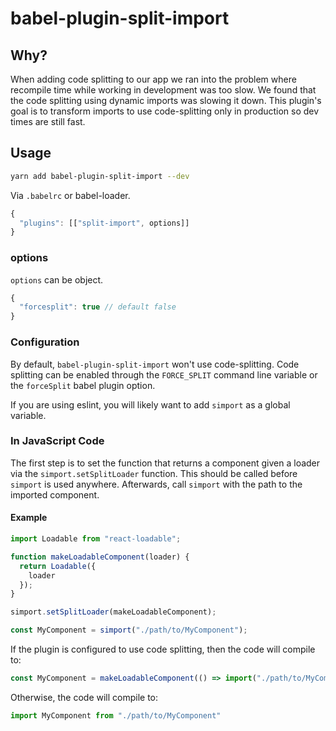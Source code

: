 # babel-plugin-split-import

## Why?

When adding code splitting to our app we ran into the problem where recompile time while working in development was too slow. We found that the code splitting using dynamic imports was slowing it down. This plugin's goal is to transform imports to use code-splitting only in production so dev times are still fast.


## Usage
```bash
yarn add babel-plugin-split-import --dev
```
Via `.babelrc` or babel-loader.

```js
{
  "plugins": [["split-import", options]]
}
```
### options

`options` can be object.

```javascript
{
  "forcesplit": true // default false
}
```

### Configuration
By default, `babel-plugin-split-import` won't use code-splitting. Code splitting can be enabled through the `FORCE_SPLIT` command line variable or the `forceSplit` babel plugin option.

If you are using eslint, you will likely want to add `simport` as a global variable.

### In JavaScript Code
The first step is to set the function that returns a component given a loader via the `simport.setSplitLoader` function. This should be called before `simport` is used anywhere. Afterwards, call `simport` with the path to the imported component.

#### Example
```js
import Loadable from "react-loadable";

function makeLoadableComponent(loader) {
  return Loadable({
    loader
  });
}

simport.setSplitLoader(makeLoadableComponent);

const MyComponent = simport("./path/to/MyComponent");
```

If the plugin is configured to use code splitting, then the code will compile to:
```js
const MyComponent = makeLoadableComponent(() => import("./path/to/MyComponent"));
```
Otherwise, the code will compile to:
```js
import MyComponent from "./path/to/MyComponent"
```
